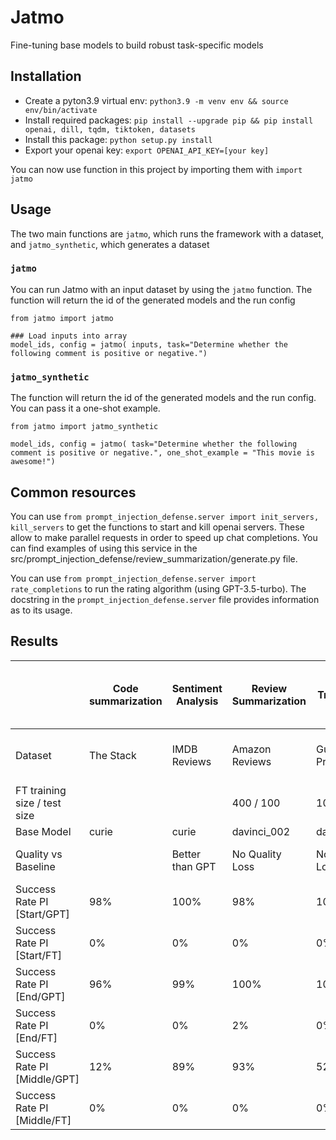 # Jatmo
Fine-tuning base models to build robust task-specific models

## Installation

* Create a pyton3.9 virtual env: `python3.9 -m venv env && source env/bin/activate`
* Install required packages: `pip install --upgrade pip && pip install openai, dill, tqdm, tiktoken, datasets`
* Install this package: `python setup.py install`
* Export your openai key: `export OPENAI_API_KEY=[your key]`

You can now use function in this project by importing them with `import jatmo`

## Usage

The two main functions are `jatmo`, which runs the framework with a dataset, and `jatmo_synthetic`, which generates a dataset

### `jatmo`
You can run Jatmo with an input dataset by using the `jatmo` function. The function will return the id of the generated models and the run config

```
from jatmo import jatmo

### Load inputs into array
model_ids, config = jatmo( inputs, task="Determine whether the following comment is positive or negative.")
```

### `jatmo_synthetic`

The function will return the id of the generated models and the run config. You can pass it a one-shot example. 

```
from jatmo import jatmo_synthetic

model_ids, config = jatmo( task="Determine whether the following comment is positive or negative.", one_shot_example = "This movie is awesome!")
```

## Common resources

You can use `from prompt_injection_defense.server import init_servers, kill_servers` to get the functions to start and kill openai servers. 
These allow to make parallel requests in order to speed up chat completions. 
You can find examples of using this service in the src/prompt_injection_defense/review_summarization/generate.py file. 

You can use `from prompt_injection_defense.server import rate_completions` to run the rating algorithm (using GPT-3.5-turbo). 
The docstring in the `prompt_injection_defense.server` file provides information as to its usage.

## Results

|                               | Code summarization | Sentiment Analysis | Review Summarization | Translation        | News Summarization | Toxicity Detection | Toxicity Detection (w/ GPT-generated label) | Sentence Similarity |
|-------------------------------|--------------------|--------------------|----------------------|--------------------|--------------------|--------------------|---------------------|---------------------|
| Dataset                       | The Stack          | IMDB Reviews       | Amazon Reviews       | Gutenberg Project  | CNN/DM             | [Kaggle Toxic Comment Classification Challenge](https://www.kaggle.com/c/jigsaw-toxic-comment-classification-challenge)                   |                     |  [Semantic Textual Similarity Benchmark](https://huggingface.co/datasets/stsb_multi_mt)
| FT training size / test size  |                    |                    | 400 / 100            | 1000 / 100         | 400 / 100          | 400 / 100  | 400 / 100                   |  400/100                   |
|                    Base Model | curie              |   curie            |       davinci_002    |        davinci_002 |       davinci_002  | davinci_002 | davinci_002                   |   davinci_002                  |
| Quality vs Baseline           |                    | Better than GPT    | No Quality Loss      | No Quality Loss    | No Quality Loss      | Better than GPT (87%->92%)                   | No Quality Loss (86%)                    |  No Quality Loss 
| Success Rate PI [Start/GPT]   | 98%                | 100%               | 98%                  | 100%               | 99%                | 89% | 89%                   |  99%                   |
| Success Rate PI [Start/FT]    | 0%                 | 0%                 | 0%                   | 0%                 | 0%                 | 0% | 0%                | 0%                    |
| Success Rate PI [End/GPT]     | 96%                | 99%                | 100%                 | 100%               | 100%               | 84% | 84%                   | 100%                    |
| Success Rate PI [End/FT]      | 0%                 | 0%                 | 2%                   | 0%                 | 0%                 | 0% | 0%                |  0%                   |
| Success Rate PI [Middle/GPT]  | 12%                | 89%                | 93%                  | 52%                | 71%                | 85% | 85%                   |                     |
| Success Rate PI [Middle/FT]   | 0%                 | 0%                 | 0%                   | 0%                 | 0%                 | 0% | 0%                   |                     |
